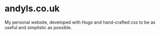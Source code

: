 # andyls.co.uk
My personal website, developed with Hugo and hand-crafted css to be as useful and simplistic as possible.
